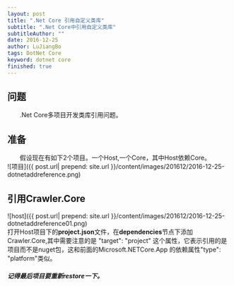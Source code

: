 ```yaml
---
layout: post
title: ".Net Core 引用自定义类库"
subtitle: ".Net Core中引用自定义类库"
subtitleAuthor: ""
date: 2016-12-25
author: LuJiangBo
tags: DotNet Core
keyword: dotnet core
finished: true
---
```



## 问题

&emsp;&emsp;.Net Core多项目开发类库引用问题。

## 准备
&emsp;&emsp;假设现在有如下2个项目。一个Host,一个Core，其中Host依赖Core。  
	![项目]({{ post.url| prepend: site.url  }}/content/images/201612/2016-12-25-dotnetaddreference.png) 
    
## 引用Crawler.Core
![host]({{ post.url| prepend: site.url  }}/content/images/201612/2016-12-25-dotnetaddreference01.png)  
打开Host项目下的**project.json**文件，在**dependencies**节点下添加Crawler.Core,其中需要注意的是 "target": "project" 这个属性，它表示引用的是项目而不是nuget包，这和前面的Microsoft.NETCore.App 的依赖属性"type": "platform"类似。  

##### 记得最后项目要重新restore一下。



